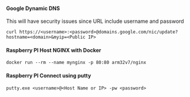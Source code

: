 #### Google Dynamic DNS
This will have security issues since URL include username and password
```
curl https://<username>:<password>@domains.google.com/nic/update?hostname=<domain>&myip=<Public IP>
```

#### Raspberry PI Host NGINX with Docker
```
docker run --rm --name mynginx -p 80:80 arm32v7/nginx 
```

#### Raspberry PI Connect using putty
```
putty.exe <username>@<Host Name or IP> -pw <password>
```
